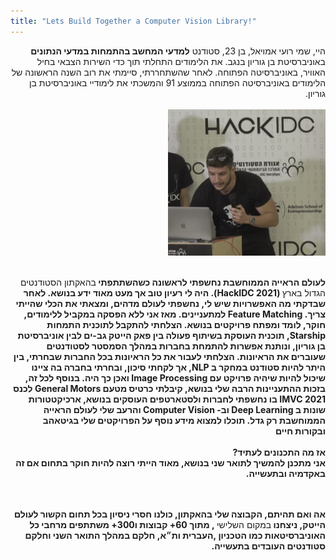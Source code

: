 ```yaml
---
title: "Lets Build Together a Computer Vision Library!"
---
```


<div dir="rtl">
היי, שמי רועי אמויאל, בן 23, סטודנט <b>למדעי המחשב בהתמחות במדעי הנתונים</b> באוניברסיטת בן גוריון בנגב. את הלימודים התחלתי תוך כדי השירות הצבאי בחיל האוויר, באוניברסיטה הפתוחה. לאחר שהשתחררתי, סיימתי את רוב השנה הראשונה של הלימודים באוניברסיטה הפתוחה בממוצע 91 והמשכתי את לימודיי באוניברסיטת בן גוריון.
<br><br><b>

<img src='images/royhackathon.png' alt='missing' style= "width: 50%; height: auto;"/>
<br><br>

לעולם הראייה הממוחשבת נחשפתי לראשונה כשהשתתפתי 
</b>בהאקתון הסטודנטים הגדול בארץ<b> 
(HackIDC 2021).
היה לי רעיון טוב אך מעט מאוד ידע בנושא. לאחר שבדקתי מה האפשרויות שיש לי, נחשפתי לעולם מדהים, ומצאתי את הכלי שהייתי צריך. 
Feature Matching למתעניינים.
מאז אני ללא הפסקה במקביל ללימודים, חוקר, לומד ומפתח פרויקטים בנושא.
הצלחתי להתקבל לתוכנית התמחות
Starship,
תוכנית העוסקת בשיתוף פעולה בין פאק הייטק גב-ים לבין אוניברסיטת בן גוריון,
ונותנת אפשרות להתמחת בחברות במהלך הסמסטר לסטודנטים שעוברים את הראיונות.
הצלחתי לעבור את כל הראיונות בכל החברות שבחרתי, בין היתר להיות סטודנט במחקר ב
NLP,
אך לקחתי סיכון, ובחרתי בחברה בה ציינו שיכול להיות שיהיה פרויקט עם 
Image Processing
ואכן כך היה. 
בנוסף לכל זה, בזכות ההתעניינות הרבה שלי בנושא, קיבלתי כרטיס מטעם 
General Motors
לכנס 
IMVC 2021 
בו נחשפתי לחברות ולסטארטפים העוסקים בנושא, ארכיקטטורות שונות ב
Deep Learning 
וב-
Computer Vision 
והרעב שלי לעולם הראייה הממוחשבת רק גדל. 
תוכלו למצוא מידע נוסף על הפרויקטים שלי בגיטאהב ובקורות חיים
<br><br>
אז מה התכנונים לעתיד? <br>
אני מתכנן להמשיך לתואר שני בנושא, מאוד הייתי רוצה להיות חוקר בתחום אם זה באקדמיה ובתעשייה. <br>
<br><br>

אה ואם תהיתם, הקבוצה שלי בהאקתון, כולנו חסרי ניסיון בכל תחום הקשור לעולם הייטק, ניצחנו
 </b>במקום השלישי<b>
 , 
 מתוך 60+ קבוצות ו300+ משתתפים מרחבי כל האוניברסיטאות כמו הטכניון ,העברית ות״א, חלקם במהלך התואר השני וחלקם סטודנטים העובדים בתעשייה.



